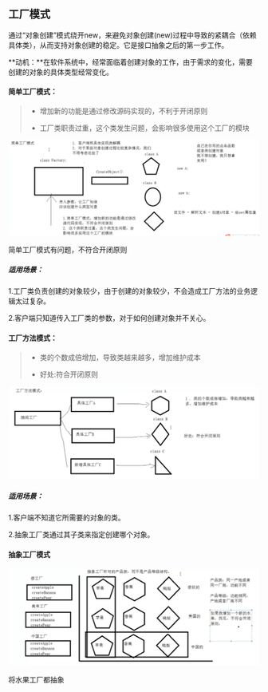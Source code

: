 ## 工厂模式

通过“对象创建”模式绕开new，来避免对象创建(new)过程中导致的紧耦合（依赖具体类），从而支持对象创建的稳定。它是接口抽象之后的第一步工作。

**动机：**在软件系统中，经常面临着创建对象的工作，由于需求的变化，需要创建的对象的具体类型经常变化。



#### 简单工厂模式：

>+ 增加新的功能是通过修改源码实现的，不利于开闭原则
>
>+ 工厂类职责过重，这个类发生问题，会影响很多使用这个工厂的模块

![image-20210116164347034](picture\简单工厂模式.png)

简单工厂模式有问题，不符合开闭原则

##### 适用场景：

1.工厂类负责创建的对象较少，由于创建的对象较少，不会造成工厂方法的业务逻辑太过复杂。

2.客户端只知道传入工厂类的参数，对于如何创建对象并不关心。



#### 工厂方法模式：

>+ 类的个数成倍增加，导致类越来越多，增加维护成本
>
>+ 好处:符合开闭原则

![image-20210116165721320](picture\工厂方法模式.png)

##### 适用场景：

1.客户端不知道它所需要的对象的类。

2.抽象工厂类通过其子类来指定创建哪个对象。

#### 抽象工厂模式

![image-20210116174559274](picture\抽象工厂模式.png)

将水果工厂都抽象
